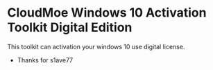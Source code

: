 # CloudMoe Windows 10 Activation Toolkit Digital Edition
This toolkit can activation your windows 10 use digital license.
* Thanks for s1ave77
